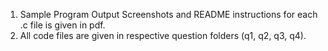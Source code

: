 1) Sample Program Output Screenshots and README instructions for each .c file is given in pdf.
2) All code files are given in respective question folders (q1, q2, q3, q4).
